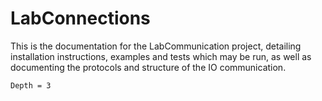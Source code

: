 # LabConnections
This is the documentation for the LabCommunication project, detailing installation instructions, examples and tests which may be run, as well as documenting the protocols and structure of the IO communication.

```@contents
Depth = 3
```

```@systemConfiguration
```
